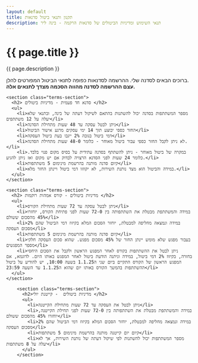 ```yaml
---
layout: default
title: תקנון ותנאי ביטול סדנאות
description: תנאי השימוש ומדיניות הביטולים של סדנאות הרקמה - בינה ליר
---
```


<div class="container">
  <div class="page-head">
    <h1 class="page-title">{{ page.title }}</h1>
    <p class="page-description">{{ page.description }}</p>
  </div>
</div>

<div class="terms-page container animate">
  <div class="terms-content">
    <section class="terms-section">
      <p>
        ברוכים הבאים לסדנה שלי. ההרשמה לסדנאות כפופה לתנאי הביטול המפורטים להלן.
        <br>
       <b> עצם ההרשמה לסדנה מהווה הסכמה מצדך לתנאים אלה.</b>
      </p>
    </section>

    <section class="terms-section">
      <h2> סדנא חד פעמית - מדיניות ביטולים </h2>
      <ul>
        <li>מספר המשתתפות בסדנה יכול להשתנות בהתאם לשיקול דעתה של בינה, ובתנאי שלא יעלה על 12 משתתפים</li>
        <li>ניתן לבטל עסקה עד 48 שעות מתחילת הסדנה</li>
        <li>החזר כספי יבוצע תוך 14 ימי עסקים מרגע אישור הביטול</li>
        <li>דמי ביטול בגובה 2% ייגבו בעת ביטול העסקה</li>
        <li>לא ניתן לקבל החזר כספי עבור ביטול מאוחר - כלומר 48-0 שעות מתחילת הסדנה.</li>
        <li>במקרה של ביטול מאוחר - ניתן להשתתף בסדנה עתידית על בסיס מקום פנוי בלבד. כלומר 24 שעות לפני הסדנא הרצויה לבדוק אם יש מקום ואז ניתן להגיע.</li>
        <li>קיום סדנה מותנה בהרשמת מינימום 5 משתתפות</li>
        <li>במידה והביטול הוא מצד נותנת השירות, לא יקוזזו דמי ביטול ויינתן החזר מלא.</li>
      </ul>
    </section>

    <section class="terms-section">
      <h2> מדיניות ביטולים - קורס אמהות רוקמות </h2>
      <ul>
        <li>ניתן לבטל עסקה עד 72 שעות מתחילת הקורס</li>
        <li>במידה והמשתתפת מבטלת את השתתפותה בין 72-0 שעות לפני פתיחת הקורס, יוחזרו 45% מהסכום ששולם</li>
        <li>במידה ונמצאה מחליפה למבטלת, יוחזר הסכום המלא בקיזוז דמי הביטול שהם 2% מסכום העסקה</li>
        <li>קיום סדנה מותנה בהרשמת מינימום 5 משתתפות</li>
        <li>בעבור מפגש שלא מומש יינתן החזר של 45% מסכום מפגש. שהוא סכום העסקה חלקי מספר המפגשים</li>
        <li>ניתן לבטל את ההשתתפות בקורס לאחר המפגש הראשון ולקבל את הסכום היחסי בחזרה, בקיזוז 2% דמי ביטול, במידה וניתנה הודעת ביטול לאחר המפגש באותו היום. לדוגמא, אם המפגש הראשון של הקורס התקיים ביום שני ה1.1.25 בשעה 10:00, יש להודיע על ביטול ההשתתפות בהמשך הקורס באותו יום שהוא ה1.1.25 עד השעה 23:59</li>
      </ul>
    </section>

        <section class="terms-section">
          <h2>מדיניות ביטולים  - קייטנת יולי </h2>
          <ul>
            <li>ניתן לבטל את העסקה עד 72 שעות מתחילת הקייטנה</li>
            <li>במידה והמשתתפת מבטלת את השתתפותה בין 72-0 שעות לפני תחילת הקייטנה, יוחזרו 45% מהסכום ששולם</li>
            <li>במידה ונמצאה מחליפה למבטלת, יוחזר הסכום המלא בקיזוז דמי הביטול שהם 2% מסכום העסקה</li>
            <li>קיום יום קייטנה מותנה בהרשמת מינימום 5 משתתפות</li>
            <li>מספר המשתתפות יכול להשתנות לפי שיקול דעתה של נותנת השירות, אך לא יעלה על 8 משתתפות</li>
          </ul>
        </section>

  </div>
</div> 
